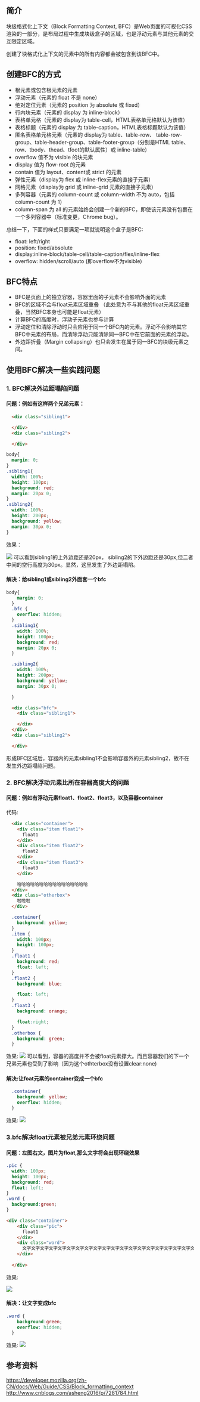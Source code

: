 ## 简介
块级格式化上下文（Block Formatting Context, BFC）是Web页面的可视化CSS渲染的一部分，是布局过程中生成块级盒子的区域，也是浮动元素与其他元素的交互限定区域。

创建了块格式化上下文的元素中的所有内容都会被包含到该BFC中。

## 创建BFC的方式
- 根元素或包含根元素的元素
- 浮动元素（元素的 float 不是 none）
- 绝对定位元素（元素的 position 为 absolute 或 fixed）
- 行内块元素（元素的 display 为 inline-block）
- 表格单元格（元素的 display为 table-cell，HTML表格单元格默认为该值）
- 表格标题（元素的 display 为 table-caption，HTML表格标题默认为该值）
- 匿名表格单元格元素（元素的 display为 table、table-row、 table-row-group、table-header-group、table-footer-group（分别是HTML table、row、tbody、thead、tfoot的默认属性）或 inline-table）
- overflow 值不为 visible 的块元素
- display 值为 flow-root 的元素
- contain 值为 layout、content或 strict 的元素
- 弹性元素（display为 flex 或 inline-flex元素的直接子元素）
- 网格元素（display为 grid 或 inline-grid 元素的直接子元素）
- 多列容器（元素的 column-count 或 column-width 不为 auto，包括 column-count 为 1）
- column-span 为 all 的元素始终会创建一个新的BFC，即使该元素没有包裹在一个多列容器中（标准变更，Chrome bug）。

总结一下，下面的样式只要满足一项就说明这个盒子是BFC:
- float: left/right
- position: fixed/absolute
- display:inline-block/table-cell/table-caption/flex/inline-flex
- overflow: hidden/scroll/auto (即overflow不为visible)

## BFC特点
- BFC是页面上的独立容器，容器里面的子元素不会影响外面的元素
- BFC的区域不会与float元素区域重叠 （此处意为不与其他的float元素区域重叠，当然BFC本身也可能是float元素）
- 计算BFC的高度时，浮动子元素也参与计算
- 浮动定位和清除浮动时只会应用于同一个BFC内的元素。浮动不会影响其它BFC中元素的布局，而清除浮动只能清除同一BFC中在它前面的元素的浮动。
- 外边距折叠（Margin collapsing）也只会发生在属于同一BFC的块级元素之间。

## 使用BFC解决一些实践问题
### 1. BFC解决外边距塌陷问题
#### 问题：例如有这样两个兄弟元素：

```html
  <div class="sibling1">

  </div>
  <div class="sibling2">

  </div>
```

```css
body{
  margin: 0;
}
.sibling1{
  width: 100%;
  height: 100px;
  background: red;
  margin: 20px 0;
}
.sibling2{
  width: 100%;
  height: 200px;
  background: yellow;
  margin: 30px 0;
}
```

效果：

<img src='./img/marginCollapse/siblingCollapse.png'>
可以看到sibling1的上外边距还是20px， sibling2的下外边距还是30px,但二者中间的空行高度为30px。显然，这里发生了外边距塌陷。

#### 解决：给sibling1或sibling2外面套一个bfc
```css
body{
    margin: 0;
  }
  .bfc {
    overflow: hidden;
  }
  .sibling1{
    width: 100%;
    height: 100px;
    background: red;
    margin: 20px 0;
  }

  .sibling2{
    width: 100%;
    height: 200px;
    background: yellow;
    margin: 30px 0;

  }
``` 
```html
  <div class="bfc">
    <div class="sibling1">

    </div>
  </div>
  <div class="sibling2">

  </div>
```
形成BFC区域后，容器内的元素sibling1不会影响容器外的元素sibling2，故不在发生外边距塌陷问题。

### 2. BFC解决浮动元素比所在容器高度大的问题
#### 问题：例如有浮动元素float1、float2、float3，以及容器container
代码:
```html
  <div class="container">
    <div class="item float1">
      float1
    </div>
    <div class="item float2">
      float2
    </div>
    <div class="item float3">
      float3
    </div>

    哈哈哈哈哈哈哈哈哈哈哈哈哈哈哈哈
  </div>
  <div class="otherbox">
    啦啦啦
  </div>
```

```css
  .container{
    background: yellow;
  }
  .item {
    width: 100px;
    height: 100px;
  }
  .float1 {
    background: red;
    float: left;
  }
  .float2 {
    background: blue;

    float: left;
  }
  .float3 {
    background: orange;

    float:right;
  }
  .otherbox {
    background: green;
  }
```
效果:
<img src="./img/floatAndClear/smallHeightContainer.png">
可以看到，容器的高度并不会被float元素撑大。而且容器我们的下一个兄弟元素也受到了影响（因为这个othterbox没有设置clear:none)

#### 解决:让foat元素的container变成一个bfc
```css
  .container{
    background: yellow;
    overflow: hidden;
  }
```

效果:
<img src="./img/bfc/fixFloatContainerSmall.png">

### 3.bfc解决float元素被兄弟元素环绕问题

#### 问题：左图右文，图片为float,那么文字将会出现环绕效果
```css
.pic {
  width: 100px;
  height: 100px;
  background: red;
  float: left;
}
.word {
  background:green;
}
```
```html
<div class="container">
    <div class="pic">
      float1
    </div>
    <div class="word">
      文字文字文字文字文字文字文字文字文字文字文字文字文字文字文字文字文字文字文字文字文字文字文字文字文字文字文字文字文字文字文字文字文字文字文字文字文字文字文字文字文字文字文字文字文字文字文字文字文字文字文字文字文字文字文字文字文字文字文字文字文字文字文字文字文字文字文字文字文字文字文字文字文字文字文字文字文字文字文字文字文字文字文字文字文字文字文字文字文字文字文字文字文字文字文字文字文字文字文字文字文字文字文字文字文字文字文字文字文字文字文字文字文字文字文字文字文字文字文字文字文字文字文字文字
    </div>
    
  </div>
```

效果:

<img src="./img/bfc/textRoundImg.png">

#### 解决：让文字变成bfc
```css
.word {
    background:green;
    overflow: hidden;
  }
```

效果:
<img src="./img/bfc/fixTextRoundImg.png">

## 参考资料
<https://developer.mozilla.org/zh-CN/docs/Web/Guide/CSS/Block_formatting_context>
<http://www.cnblogs.com/asheng2016/p/7281784.html>